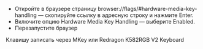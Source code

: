 - Откройте в браузере страницу browser://flags/#hardware-media-key-handling — скопируйте ссылку в адресную строку и нажмите Enter.
- Включите опцию Hardware Media Key Handling — выберите Enabled. 
- Перезапустите браузер

Клавишу записать через MKey или Redragon  K582RGB  V2  Keyboard